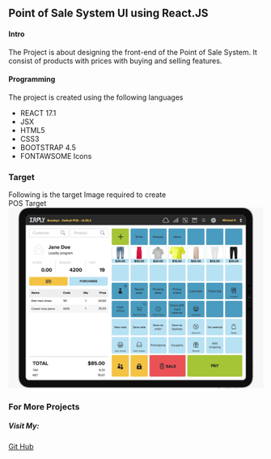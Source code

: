 ## Point of Sale System UI using React.JS
#### Intro
The Project is about designing the front-end of the Point of Sale System. It consist of products with prices with buying and selling features.
#### Programming
The project is created using the following languages
* REACT 17.1
* JSX
* HTML5
* CSS3
* BOOTSTRAP 4.5
* FONTAWSOME Icons

### Target
Following is the target Image required to create\
POS Target![alt text](https://raw.githubusercontent.com/Usama-Taj/POS-UI-REACT/main/src/asset/images/POS_Target.jpeg?raw=true)

### For More Projects
##### Visit My:
[Git Hub](https://github.com/usama-taj)
